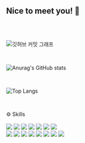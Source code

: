 ## Nice to meet you! 👋

</br></br>

![깃허브 커밋 그래프](https://github-readme-activity-graph.vercel.app/graph?username=useBottle&theme=react-dark)

</br>

![Anurag's GitHub stats](https://github-readme-stats.vercel.app/api?username=useBottle&show_icons=true&theme=radical)

</br>

![Top Langs](https://github-readme-stats.vercel.app/api/top-langs/?username=useBottle&layout=compact)

</br>

⚙️ Skills
</br></br>
<img src="https://img.shields.io/badge/html5-e34f26?style=for-the-badge&logo=html5&logoColor=white">
<img src="https://img.shields.io/badge/css3-1572b6?style=for-the-badge&logo=css3&logoColor=white">
<img src="https://img.shields.io/badge/sass-cc6699?style=for-the-badge&logo=sass&logoColor=white">
<img src="https://img.shields.io/badge/javascript-f7df1e?style=for-the-badge&logo=javascript&logoColor=black">
<img src="https://img.shields.io/badge/typescript-3178c6?style=for-the-badge&logo=typescript&logoColor=white">
<img src="https://img.shields.io/badge/react-61dafb?style=for-the-badge&logo=react&logoColor=black">
<img src="https://img.shields.io/badge/redux-764abc?style=for-the-badge&logo=redux&logoColor=white">
</br>
<img src="https://img.shields.io/badge/next.js-000000?style=for-the-badge&logo=next.js&logoColor=white">
<img src="https://img.shields.io/badge/node.js-5fa04e?style=for-the-badge&logo=node.js&logoColor=white">
<img src="https://img.shields.io/badge/express-000000?style=for-the-badge&logo=express&logoColor=white">
<img src="https://img.shields.io/badge/mongodb-47a248?style=for-the-badge&logo=mongodb&logoColor=white">
<img src="https://img.shields.io/badge/npm-cb3837?style=for-the-badge&logo=npm&logoColor=white">
<img src="https://img.shields.io/badge/yarn-2c8ebb?style=for-the-badge&logo=yarn&logoColor=white">
<img src="https://img.shields.io/badge/git-f05032?style=for-the-badge&logo=git&logoColor=white">
<img src="https://img.shields.io/badge/github-181717?style=for-the-badge&logo=github&logoColor=white">



<!--
**useBottle/useBottle** is a ✨ _special_ ✨ repository because its `README.md` (this file) appears on your GitHub profile.

Here are some ideas to get you started:

- 🔭 I’m currently working on ...
- 🌱 I’m currently learning ...
- 👯 I’m looking to collaborate on ...
- 🤔 I’m looking for help with ...
- 💬 Ask me about ...
- 📫 How to reach me: ...
- 😄 Pronouns: ...
- ⚡ Fun fact: ...
-->
